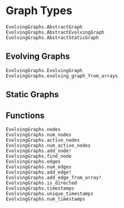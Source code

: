 # Graph Types

```@docs
EvolvingGraphs.AbstractGraph
EvolvingGraphs.AbstractEvolvingGraph
EvolvingGraphs.AbstractStaticGraph
```

## Evolving Graphs

```@docs
EvolvingGraphs.EvolvingGraph
EvolvingGraphs.evolving_graph_from_arrays
```

## Static Graphs


## Functions

```@docs
EvolvingGraphs.nodes
EvolvingGraphs.num_nodes
EvolvingGraphs.active_nodes
EvolvingGraphs.num_active_nodes
EvolvingGraphs.add_node!
EvolvingGraphs.find_node
EvolvingGraphs.edges
EvolvingGraphs.num_edges
EvolvingGraphs.add_edge!
EvolvingGraphs.add_edge_from_array!
EvolvingGraphs.is_directed
EvolvingGraphs.timestamps
EvolvingGraphs.unique_timestamps
EvolvingGraphs.num_timestamps
```
